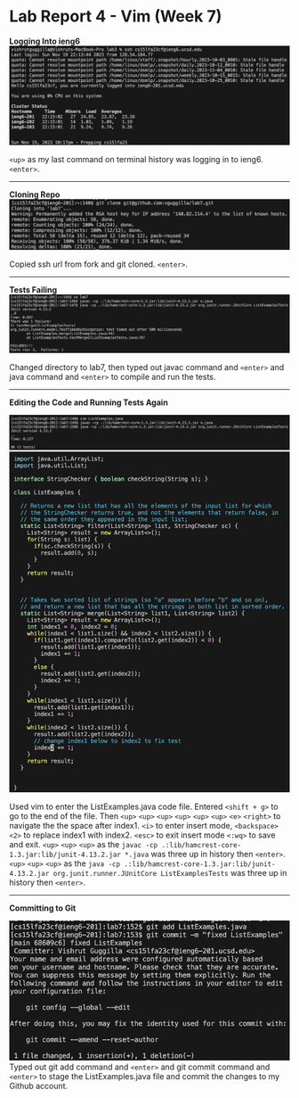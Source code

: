 # Lab Report 4 - Vim (Week 7)

**Logging Into ieng6**
![Image](login.png)

`<up>` as my last command on terminal history was logging in to ieng6. `<enter>`.

---

**Cloning Repo**
![Image](cloneLab7.png)

Copied ssh url from fork and git cloned. `<enter>`.

---

**Tests Failing**
![Image](testsFail.png)

Changed directory to lab7, then typed out javac command and `<enter>` and java command and `<enter>` to compile and run the tests. 

---

**Editing the Code and Running Tests Again**

![Image](vimPass.png)
![Image](editingVim.png)

Used vim to enter the ListExamples.java code file. Entered `<shift + g>` to go to the end of the file. Then `<up>` `<up>` `<up>` `<up>` `<up>` `<up>` `<e>` `<right>` to navigate the the space after index1. `<i>` to enter insert mode, `<backspace>` `<2>` to replace index1 with index2. `<esc>` to exit insert mode `<:wq>` to save and exit.
`<up>` `<up>` `<up>` as the `javac -cp .:lib/hamcrest-core-1.3.jar:lib/junit-4.13.2.jar *.java` was three up in history then `<enter>`. `<up>` `<up>` `<up>` as the `java -cp .:lib/hamcrest-core-1.3.jar:lib/junit-4.13.2.jar org.junit.runner.JUnitCore ListExamplesTests` was three up in history then `<enter>`.

---

**Committing to Git**

![Image](gitCommit.png)
Typed out git add command and `<enter>` and git commit command and `<enter>` to stage the ListExamples.java file and commit the changes to my Github account.


